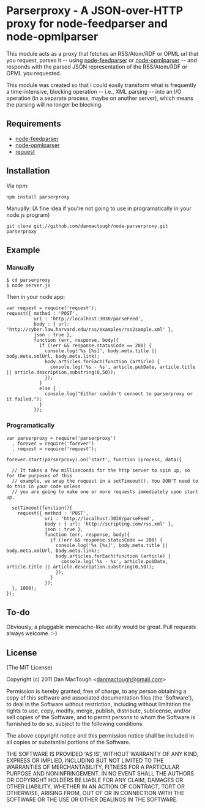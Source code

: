 #  Parserproxy - A JSON-over-HTTP proxy for node-feedparser and node-opmlparser 
      
This module acts as a proxy that fetches an RSS/Atom/RDF or OPML url that you
request, parses it -- using
[node-feedparser](https://github.com/danmactough/node-feedparser) or
[node-opmlparser](https://github.com/danmactough/node-opmlparser) -- and
responds with the parsed JSON representation of the RSS/Atom/RDF or OPML you
requested.

This module was created so that I could easily transform what is frequently a
time-intensive, blocking operation -- i.e., XML parsing -- into an I/O operation
(in a separate process, maybe on another server), which means the parsing will
no longer be blocking.

## Requirements

- [node-feedparser](https://github.com/danmactough/node-feedparser)
- [node-opmlparser](https://github.com/danmactough/node-opmlparser)
- [request](https://github.com/mikeal/request)

## Installation

Via npm:

    npm install parserproxy

Manually: (A fine idea if you're not going to use in programatically in your node.js program)

    git clone git://github.com/danmactough/node-parserproxy.git parserproxy

## Example

### Manually

    $ cd parserproxy
    $ node server.js

Then in your node app:

    var request = require('request');
    request({ method : 'POST',
              uri : 'http://localhost:3030/parseFeed',
              body : { url: 'http://cyber.law.harvard.edu/rss/examples/rss2sample.xml' },
              json : true },
              function (err, response, body){
                if (!err && response.statusCode == 200) {
                  console.log('%s [%s]', body.meta.title || body.meta.xmlUrl, body.meta.link);
                  body.articles.forEach(function (article) {
                    console.log('%s - %s', article.pubDate, article.title || article.description.substring(0,50));
                  });
                }
                else {
                  console.log("Either couldn't connect to parserproxy or it failed.");
                }
              });

### Programatically

    var parserproxy = require('parserproxy')
      , forever = require('forever')
      , request = require('request');
    
    forever.start(parserproxy).on('start', function (process, data){
    
      // It takes a few milliseconds for the http server to spin up, so for the purposes of this 
      // example, we wrap the request in a setTimeout(). You DON'T need to do this in your code unless
      // you are going to make one or more requests immediately upon start up.
    
      setTimeout(function(){
        request({ method : 'POST',
                  uri : 'http://localhost:3030/parseFeed',
                  body : { url: 'http://scripting.com/rss.xml' },
                  json : true },
                  function (err, response, body){
                    if (!err && response.statusCode == 200) {
                      console.log('%s [%s]', body.meta.title || body.meta.xmlUrl, body.meta.link);
                      body.articles.forEach(function (article) {
                        console.log('%s - %s', article.pubDate, article.title || article.description.substring(0,50));
                      });
                    }
                  });
      }, 1000);
    });

## To-do

Obviously, a pluggable memcache-like ability would be great. Pull requests always welcome. :-)

## License 

(The MIT License)

Copyright (c) 2011 Dan MacTough &lt;danmactough@gmail.com&gt;

Permission is hereby granted, free of charge, to any person obtaining
a copy of this software and associated documentation files (the
'Software'), to deal in the Software without restriction, including
without limitation the rights to use, copy, modify, merge, publish,
distribute, sublicense, and/or sell copies of the Software, and to
permit persons to whom the Software is furnished to do so, subject to
the following conditions:

The above copyright notice and this permission notice shall be
included in all copies or substantial portions of the Software.

THE SOFTWARE IS PROVIDED 'AS IS', WITHOUT WARRANTY OF ANY KIND,
EXPRESS OR IMPLIED, INCLUDING BUT NOT LIMITED TO THE WARRANTIES OF
MERCHANTABILITY, FITNESS FOR A PARTICULAR PURPOSE AND NONINFRINGEMENT.
IN NO EVENT SHALL THE AUTHORS OR COPYRIGHT HOLDERS BE LIABLE FOR ANY
CLAIM, DAMAGES OR OTHER LIABILITY, WHETHER IN AN ACTION OF CONTRACT,
TORT OR OTHERWISE, ARISING FROM, OUT OF OR IN CONNECTION WITH THE
SOFTWARE OR THE USE OR OTHER DEALINGS IN THE SOFTWARE.
